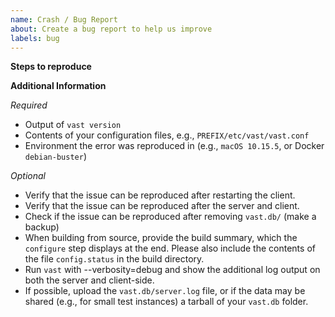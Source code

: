 ```yaml
---
name: Crash / Bug Report
about: Create a bug report to help us improve
labels: bug
---
```


**Steps to reproduce**
<!-- Describe the steps that lead to the crash or hanging. -->

**Additional Information**
<!-- The following survey helps developers triage your issue. Please fill out the *Required* section, and add what feels related in the *Optional* section. -->

*Required*
- Output of `vast version`
- Contents of your configuration files, e.g., `PREFIX/etc/vast/vast.conf`
- Environment the error was reproduced in (e.g., `macOS 10.15.5`, or Docker `debian-buster`)

*Optional*
<!-- The following steps are optional but give us extra context that helps us reproduce the issue locally. -->

- Verify that the issue can be reproduced after restarting the client.
- Verify that the issue can be reproduced after the server and client.
- Check if the issue can be reproduced after removing `vast.db/` (make a backup)
- When building from source, provide the build summary, which the `configure` step displays at the end. Please also include the contents of the file `config.status` in the build directory.
- Run `vast` with --verbosity=debug and show the additional log output on both the server and client-side.
- If possible, upload the `vast.db/server.log` file, or if the data may be shared (e.g., for small test instances) a tarball of your `vast.db` folder.